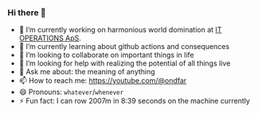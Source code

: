 ### Hi there 👋

- 🔭 I’m currently working on harmonious world domination at [IT OPERATIONS ApS](https://itoperations.dk).
- 🌱 I’m currently learning about github actions and consequences
- 👯 I’m looking to collaborate on important things in life
- 🤔 I’m looking for help with realizing the potential of all things live
- 💬 Ask me about: the meaning of anything
- 📫 How to reach me: https://youtube.com/@ondfar
- 😄 Pronouns: `whatever`/`whenever`
- ⚡ Fun fact: I can row 2007m in 8:39 seconds on the machine currently 
